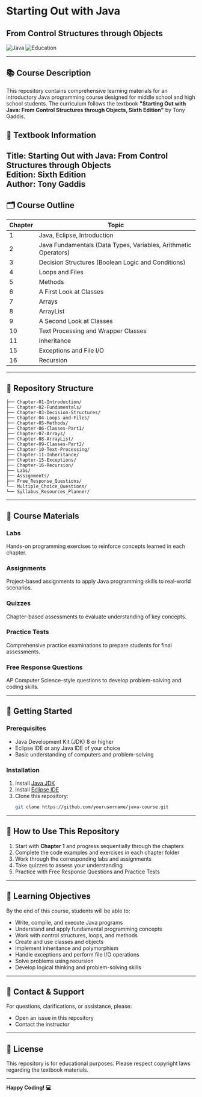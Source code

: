 # Starting Out with Java
## From Control Structures through Objects

![Java](https://img.shields.io/badge/Java-Programming-orange?style=flat&logo=java)
![Education](https://img.shields.io/badge/Level-Middle%20%26%20High%20School-blue)

---

## 📚 Course Description

This repository contains comprehensive learning materials for an introductory Java programming course designed for middle school and high school students. The curriculum follows the textbook **"Starting Out with Java: From Control Structures through Objects, Sixth Edition"** by Tony Gaddis.

## 📖 Textbook Information

**Title:** Starting Out with Java: From Control Structures through Objects  
**Edition:** Sixth Edition  
**Author:** Tony Gaddis  
---

## 🗂️ Course Outline

| Chapter | Topic |
|---------|-------|
| 1 | Java, Eclipse, Introduction |
| 2 | Java Fundamentals (Data Types, Variables, Arithmetic Operators) |
| 3 | Decision Structures (Boolean Logic and Conditions) |
| 4 | Loops and Files |
| 5 | Methods |
| 6 | A First Look at Classes |
| 7 | Arrays |
| 8 | ArrayList |
| 9 | A Second Look at Classes |
| 10 | Text Processing and Wrapper Classes |
| 11 | Inheritance |
| 15 | Exceptions and File I/O |
| 16 | Recursion |

---

## 📂 Repository Structure

```
├── Chapter-01-Introduction/
├── Chapter-02-Fundamentals/
├── Chapter-03-Decision-Structures/
├── Chapter-04-Loops-and-Files/
├── Chapter-05-Methods/
├── Chapter-06-Classes-Part1/
├── Chapter-07-Arrays/
├── Chapter-08-ArrayList/
├── Chapter-09-Classes-Part2/
├── Chapter-10-Text-Processing/
├── Chapter-11-Inheritance/
├── Chapter-15-Exceptions/
├── Chapter-16-Recursion/
├── Labs/
├── Assignments/
├── Free_Response_Questions/
└── Multiple_Choice_Questions/
└── Syllabus_Resources_Planner/
```

---

## 🔬 Course Materials

### Labs
Hands-on programming exercises to reinforce concepts learned in each chapter.

### Assignments
Project-based assignments to apply Java programming skills to real-world scenarios.

### Quizzes
Chapter-based assessments to evaluate understanding of key concepts.

### Practice Tests
Comprehensive practice examinations to prepare students for final assessments.

### Free Response Questions
AP Computer Science-style questions to develop problem-solving and coding skills.

---

## 🚀 Getting Started

### Prerequisites
- Java Development Kit (JDK) 8 or higher
- Eclipse IDE or any Java IDE of your choice
- Basic understanding of computers and problem-solving

### Installation
1. Install [Java JDK](https://www.oracle.com/java/technologies/downloads/)
2. Install [Eclipse IDE](https://www.eclipse.org/downloads/)
3. Clone this repository:
   ```bash
   git clone https://github.com/yourusername/java-course.git
   ```

---

## 📝 How to Use This Repository

1. Start with **Chapter 1** and progress sequentially through the chapters
2. Complete the code examples and exercises in each chapter folder
3. Work through the corresponding labs and assignments
4. Take quizzes to assess your understanding
5. Practice with Free Response Questions and Practice Tests

---

## 🎯 Learning Objectives

By the end of this course, students will be able to:
- Write, compile, and execute Java programs
- Understand and apply fundamental programming concepts
- Work with control structures, loops, and methods
- Create and use classes and objects
- Implement inheritance and polymorphism
- Handle exceptions and perform file I/O operations
- Solve problems using recursion
- Develop logical thinking and problem-solving skills

---

## 📧 Contact & Support

For questions, clarifications, or assistance, please:
- Open an issue in this repository
- Contact the instructor

---

## 📄 License

This repository is for educational purposes. Please respect copyright laws regarding the textbook materials.

---

**Happy Coding! 💻**
